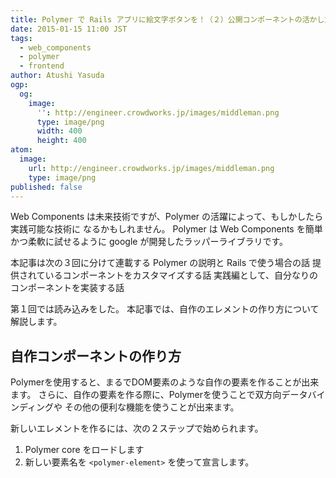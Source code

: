 ```yaml
---
title: Polymer で Rails アプリに絵文字ボタンを！（２）公開コンポーネントの活かし方
date: 2015-01-15 11:00 JST
tags:
  - web_components
  - polymer
  - frontend
author: Atushi Yasuda
ogp:
  og:
    image:
      '': http://engineer.crowdworks.jp/images/middleman.png
      type: image/png
      width: 400
      height: 400
atom:
  image:
    url: http://engineer.crowdworks.jp/images/middleman.png
    type: image/png
published: false
---
```


Web Components は未来技術ですが、Polymer の活躍によって、もしかしたら実践可能な技術に
なるかもしれません。
Polymer は Web Components を簡単かつ柔軟に試せるように google が開発したラッパーライブラリです。

本記事は次の３回に分けて連載する
Polymer の説明と Rails で使う場合の話
提供されているコンポーネントをカスタマイズする話
実践編として、自分なりのコンポーネントを実装する話

第１回では読み込みをした。
本記事では、自作のエレメントの作り方について解説します。

自作コンポーネントの作り方
----

Polymerを使用すると、まるでDOM要素のような自作の要素を作ることが出来ます。
さらに、自作の要素を作る際に、Polymerを使うことで双方向データバインディングや
その他の便利な機能を使うことが出来ます。

新しいエレメントを作るには、次の２ステップで始められます。

1. Polymer core をロードします
2. 新しい要素名を `<polymer-element>` を使って宣言します。



